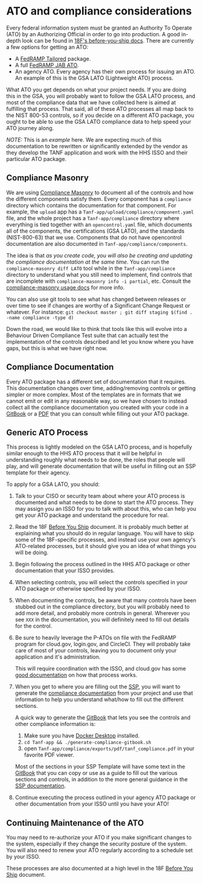 # ATO and compliance considerations

Every federal information system must be granted an Authority To Operate (ATO)
by an Authorizing Official in order to go into production.  A good in-depth
look can be found in [18F's before-you-ship docs](https://before-you-ship.18f.gov/ato/).  There
are currently a few options for getting an ATO:
* A [FedRAMP Tailored](https://tailored.fedramp.gov/) package.
* A full [FedRAMP JAB ATO](https://www.fedramp.gov/jab-authorization/).
* An agency ATO.  Every agency has their own process for issuing an ATO.
  An example of this is the GSA LATO (Lightweight ATO) process.

What ATO you get depends on what your project needs.  If you are doing this in
the GSA, you will probably want to follow the GSA LATO process, and most of the
compliance data that we have collected here is aimed at fulfilling that process.
That said, all of these ATO processes all map back to the NIST 800-53 controls,
so if you decide on a different ATO package, you ought to be able to use the
GSA LATO compliance data to help speed your ATO journey along.

*NOTE:*  This is an *example* here.  We are expecting
much of this documentation to be rewritten or significantly extended
by the vendor as they develop the TANF application and work with the HHS
ISSO and their particular ATO package.

## Compliance Masonry

We are using [Compliance Masonry](https://github.com/opencontrol/compliance-masonry) to
document all of the controls and how the different components satisfy them.  Every
component has a `compliance` directory which contains the documentation for that
component.  For example, the `upload` app has a
`Tanf-app/upload/compliance/component.yaml`
file, and the whole project has a `Tanf-app/compliance` directory
where everything is tied together with an `opencontrol.yaml` file, which
documents all of the components, the certifications (GSA LATO), and the
standards (NIST-800-63) that we use.  Components that do not have opencontrol
documentation are also documented in `Tanf-app/compliance/components`.

The idea is that *as you create code, you will also be creating and updating the
compliance documentation at the same time*.  You can run the `compliance-masonry diff LATO`
tool while in the `Tanf-app/compliance` directory to understand
what you still need to implement, find controls that are incomplete with
`compliance-masonry info -i partial`, etc.  Consult the 
[compliance-masonry usage docs](https://github.com/opencontrol/compliance-masonry/blob/master/docs/usage.md)
for more info.  

You can also use git tools to see what has changed between releases or
over time to see if changes are worthy of a Significant Change Request or
whatever.  For instance: `git checkout master ; git diff staging $(find . -name compliance -type d)`

Down the road, we would like to think that tools like this will evolve into
a Behaviour Driven Compliance Test suite that can actually test the implementation
of the controls described and let you know where you have gaps, but this is what
we have right now.

## Compliance Documentation

Every ATO package has a different set of documentation that it requires.  This
documentation changes over time, adding/removing controls or getting simpler or
more complex.  Most of the templates are in formats that we cannot emit or
edit in any reasonable way, so we have chosen to instead collect all the compliance
documentation you created with your code in a 
[GitBook](https://github.com/opencontrol/compliance-masonry/blob/master/docs/gitbook.md)
or a [PDF](https://github.com/opencontrol/compliance-masonry/blob/master/docs/gitbook.md#export-as-a-pdf)
that you can consult while filling out your ATO package.

## Generic ATO Process

This process is lightly modeled on the GSA LATO process, and is hopefully
similar enough to the HHS ATO process that it will be helpful in understanding
roughly what needs to be done, the roles that people will play,
and will generate documentation that will
be useful in filling out an SSP template for their agency.

To apply for a GSA LATO, you should:
1. Talk to your CISO or security team about where your ATO process is documented
   and what needs to be done to start the ATO process.  They may assign you an
   ISSO for you to talk with about this, who can help you get your ATO package
   and understand the procedure for real.
1. Read the 18F [Before You Ship](https://before-you-ship.18f.gov/ato/) document.
   It is probably much better at explaining what you should do in regular language.
   You will have to skip some of the 18F-specific processes,
   and instead use your own agency's ATO-related processes, but it should give you
   an idea of what things you will be doing.
1. Begin following the process outlined in the HHS ATO package or other documentation
   that your ISSO provides.
1. When selecting controls, you will select the controls specified in your
   ATO package or otherwise specified by your ISSO.
1. When documenting the controls, be aware that many controls have been stubbed
   out in the compliance directory, but you will probably need to add more
   detail, and probably more controls in general.  Wherever you see `XXX` in
   the documentation, you will definitely need to fill out details for the control.
1. Be sure to heavily leverage the P-ATOs on file with the FedRAMP program for cloud.gov,
   login.gov, and CircleCI.  They will probably take care of most of your controls,
   leaving you to document only your application and it's administration.

   This will require coordination with the ISSO, and cloud.gov has some
   [good documentation](https://cloud.gov/docs/compliance/ato-process/) on how
   that process works.
1. When you get to where you are filling out the [SSP](https://before-you-ship.18f.gov/ato/ssp/),
   you will want to generate the [compliance documentation](#compliance-documentation)
   from your project and use that information to help you understand what/how
   to fill out the different sections.

   A quick way to generate the [GitBook](https://github.com/opencontrol/compliance-masonry/blob/master/docs/gitbook.md)
   that lets you see the controls and other compliance information is:
   1. Make sure you have [Docker Desktop](https://www.docker.com/products/docker-desktop)
      installed.
   1. `cd Tanf-app && ./generate-compliance-gitbook.sh`
   1. open `Tanf-app/compliance/exports/pdf/tanf_compliance.pdf`
      in your favorite PDF viewer.

   Most of the sections in your SSP Template
   will have some text in the [GitBook](https://github.com/opencontrol/compliance-masonry/blob/master/docs/gitbook.md)
   that you can copy or use as a guide to fill out the various sections
   and controls, in addition to the more general guidance in the
   [SSP documentation](https://before-you-ship.18f.gov/ato/ssp/).
1. Continue executing the process outlined in your agency ATO package or other
   documentation from your ISSO until you have your ATO!

## Continuing Maintenance of the ATO

You may need to re-authorize your ATO if you make significant changes to
the system, especially if they change the security posture of the system.
You will also need to renew your ATO regularly according to a schedule
set by your ISSO.

These processes are also documented at a high level in the
18F [Before You Ship](https://before-you-ship.18f.gov/ato/) document.
